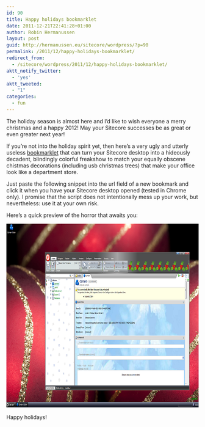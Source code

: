 ```yaml
---
id: 90
title: Happy holidays bookmarklet
date: 2011-12-21T22:41:28+01:00
author: Robin Hermanussen
layout: post
guid: http://hermanussen.eu/sitecore/wordpress/?p=90
permalink: /2011/12/happy-holidays-bookmarklet/
redirect_from:
  - /sitecore/wordpress/2011/12/happy-holidays-bookmarklet/
aktt_notify_twitter:
  - 'yes'
aktt_tweeted:
  - "1"
categories:
  - fun
---
```

The holiday season is almost here and I&#8217;d like to wish everyone a merry christmas and a happy 2012! May your Sitecore successes be as great or even greater next year!

If you&#8217;re not into the holiday spirit yet, then here&#8217;s a very ugly and utterly useless <a title="Bookmarklet explanation on Wikipedia" href="http://en.wikipedia.org/wiki/Bookmarklet">bookmarklet</a> that can turn your Sitecore desktop into a hideously decadent, blindingly colorful freakshow to match your equally obscene chistmas decorations (including usb christmas trees) that make your office look like a department store.

Just paste the following snippet into the url field of a new bookmark and click it when you have your Sitecore desktop opened (tested in Chrome only). I promise that the script does not intentionally mess up your work, but nevertheless: use it at your own risk.



Here&#8217;s a quick preview of the horror that awaits you:

<img class="alignnone" title="Christmas bookmarklet screenshot" src="/wp-content/static/christmas_bookmarklet.png" alt="" width="839" height="481" /> 

Happy holidays!